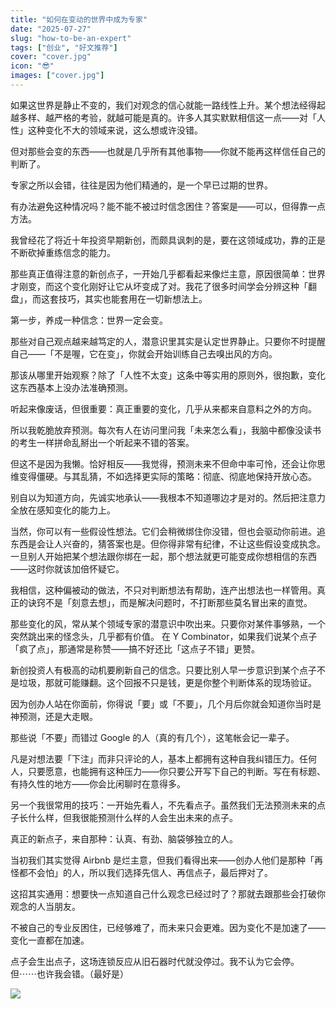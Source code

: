 ```yaml
---
title: "如何在变动的世界中成为专家"
date: "2025-07-27"
slug: "how-to-be-an-expert"
tags: ["创业", "好文推荐"]
cover: "cover.jpg"
icon: "😎"
images: ["cover.jpg"]
---
```

如果这世界是静止不变的，我们对观念的信心就能一路线性上升。某个想法经得起越多样、越严格的考验，就越可能是真的。许多人其实默默相信这一点——对「人性」这种变化不大的领域来说，这么想或许没错。



但对那些会变的东西——也就是几乎所有其他事物——你就不能再这样信任自己的判断了。



专家之所以会错，往往是因为他们精通的，是一个早已过期的世界。



有办法避免这种情况吗？能不能不被过时信念困住？答案是——可以，但得靠一点方法。



我曾经花了将近十年投资早期新创，而颇具讽刺的是，要在这领域成功，靠的正是不断砍掉重练信念的能力。



那些真正值得注意的新创点子，一开始几乎都看起来像烂主意，原因很简单：世界才刚变，而这个变化刚好让它从坏变成了对。我花了很多时间学会分辨这种「翻盘」，而这套技巧，其实也能套用在一切新想法上。



第一步，养成一种信念：世界一定会变。



那些对自己观点越来越笃定的人，潜意识里其实是认定世界静止。只要你不时提醒自己——「不是喔，它在变」，你就会开始训练自己去嗅出风的方向。



那该从哪里开始观察？除了「人性不太变」这条中等实用的原则外，很抱歉，变化这东西基本上没办法准确预测。



听起来像废话，但很重要：真正重要的变化，几乎从来都来自意料之外的方向。



所以我乾脆放弃预测。每次有人在访问里问我「未来怎么看」，我脑中都像没读书的考生一样拼命乱掰出一个听起来不错的答案。



但这不是因为我懒。恰好相反——我觉得，预测未来不但命中率可怜，还会让你思维变得僵硬。与其乱猜，不如选择更实际的策略：彻底、彻底地保持开放心态。



别自以为知道方向，先诚实地承认——我根本不知道哪边才是对的。然后把注意力全放在感知变化的能力上。



当然，你可以有一些假设性想法。它们会稍微绑住你没错，但也会驱动你前进。追东西是会让人兴奋的，猜答案也是。但你得非常有纪律，不让这些假设变成执念。
一旦别人开始把某个想法跟你绑在一起，那个想法就更可能变成你想相信的东西——这时你就该加倍怀疑它。



我相信，这种偏被动的做法，不只对判断想法有帮助，连产出想法也一样管用。真正的诀窍不是「刻意去想」，而是解决问题时，不打断那些莫名冒出来的直觉。



那些变化的风，常从某个领域专家的潜意识中吹出来。只要你对某件事够熟，一个突然跳出来的怪念头，几乎都有价值。
在 Y Combinator，如果我们说某个点子「疯了点」，那通常是称赞——搞不好还比「这点子不错」更赞。



新创投资人有极高的动机要刷新自己的信念。只要比别人早一步意识到某个点子不是垃圾，那就可能赚翻。这个回报不只是钱，更是你整个判断体系的现场验证。



因为创办人站在你面前，你得说「要」或「不要」，几个月后你就会知道你当时是神预测，还是大走眼。



那些说「不要」而错过 Google 的人（真的有几个），这笔帐会记一辈子。



凡是对想法要「下注」而非只评论的人，基本上都拥有这种自我纠错压力。任何人，只要愿意，也能拥有这种压力——你只要公开写下自己的判断。写在有标题、有持久性的地方——你会比闲聊时在意得多。



另一个我很常用的技巧：一开始先看人，不先看点子。虽然我们无法预测未来的点子长什么样，但我很能预测什么样的人会生出未来的点子。



真正的新点子，来自那种：认真、有劲、脑袋够独立的人。



当初我们其实觉得 Airbnb 是烂主意，但我们看得出来——创办人他们是那种「再怪都不会怕」的人，所以我们选择先信人、再信点子，最后押对了。



这招其实通用：想要快一点知道自己什么观念已经过时了？那就去跟那些会打破你观念的人当朋友。



不被自己的专业反困住，已经够难了，而未来只会更难。因为变化不是加速了——变化一直都在加速。



点子会生出点子，这场连锁反应从旧石器时代就没停过。我不认为它会停。
但⋯⋯也许我会错。（最好是）




![](https://prod-files-secure.s3.us-west-2.amazonaws.com/112d0858-5090-4d34-a606-b75eb8d65fd2/46476355-9cf3-4e99-9b7a-3531bc426380/1000202064.png?X-Amz-Algorithm=AWS4-HMAC-SHA256&X-Amz-Content-Sha256=UNSIGNED-PAYLOAD&X-Amz-Credential=ASIAZI2LB466Q4CBF6JV%2F20250821%2Fus-west-2%2Fs3%2Faws4_request&X-Amz-Date=20250821T010126Z&X-Amz-Expires=3600&X-Amz-Security-Token=IQoJb3JpZ2luX2VjEJn%2F%2F%2F%2F%2F%2F%2F%2F%2F%2FwEaCXVzLXdlc3QtMiJIMEYCIQD3m34XSOgadTKWk4UH9Wy9lpL1KFBUfg%2FW2jXtY5BRPAIhAJjOo5lz%2BGWShbB8zo1tmiNp838vFRGUB%2FxtdfFknHNJKogECOL%2F%2F%2F%2F%2F%2F%2F%2F%2F%2FwEQABoMNjM3NDIzMTgzODA1Igydjy6cQjreuuPKl7oq3AMp1TVZbz6Gu01Gh4UUhZjH82cK5xP0WnRbnrkbtHfREI3Px%2B0e4th88k29ClqhphBrkInbp4PGxRVsozLzjyHHFenG40SuPNGJc%2BSm%2BPKF4y%2FhH6Nvhg2dBFgfeDA4tk%2FD6%2BV7tlVlTm%2FbGu%2BtBejTq3%2BCmx2cmbf3j5gLR%2FMlcdKFijR3%2BP%2FDF61paY2BL7eie4Mu93Dlg8LNSpSdr93gjA6TiEMe86J%2FK%2FDhzXnkGHJr6o9aGq3Jmwf5Mjum2CyFLpa2OfMR7xFaPRrigD38j%2FPi7L1nyRslG%2BgqJORZP%2FeX1xTM3F9Ylm3VL14kDGpi%2BuCGKESt8DlsoATF2fC0kkVmU6ZkJqg1DpHFeWkdQmaIb5IdNrM6aAuZJHamZeA8Ye%2B7%2FB5hzmtoVQDYndoDHv6bEg5RNnETkS2AnOLuowdUj1un9O8y%2BEqU9K2pDeP9k6rJXz8Hr2tnYRbAJVIlM2TTVDQERj8IiOzKQBGTbOwhtxRQ4tyNPRzqKfoFj%2Bl6y4hiLVO0H16wvvyIuiuMzAbZbdYvsaJCSHt0h2SzcDgHx%2Bf%2BpvqmroptoJ3%2BD%2FGeKzqwKu5Uhaw8HggDQg%2BK0UbrjiSzhcjjxvLkW3wzdthpsrnEDOIOLANeUDDj1pnFBjqkAYm6KlwDpfXAghIQC2XJdD6QrM3lKyTX%2BKYq0chh%2BmlhlZwWPd8j8U4wdjStTeOKaZ4X3MpuR2z7z3IaRN1bT5Kx5eYLuUfeh72XmiTOXgJQfh7q2uLSDbQUCBrsID%2B81N3qy7YDeFx%2F8ksdHtcciXRkCjHORVLeHIFcjO9gtjInixbhW1%2Blg%2FmpjrJ%2BphIZomh4LPF6gLbHmBwre4n95Kv6Ozrp&X-Amz-Signature=38ef4e6e7f8c0c6318c93bb559e2cccca6606bd1e8c55163e17e37fa645902db&X-Amz-SignedHeaders=host&x-amz-checksum-mode=ENABLED&x-id=GetObject)

